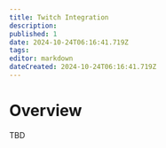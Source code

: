 ```yaml
---
title: Twitch Integration
description: 
published: 1
date: 2024-10-24T06:16:41.719Z
tags: 
editor: markdown
dateCreated: 2024-10-24T06:16:41.719Z
---
```


# Overview
TBD